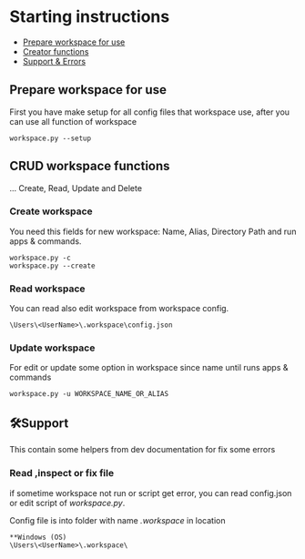 # Starting instructions

- [Prepare workspace for use](#prepare-workspace-for-use)
- [Creator functions](#crud-workspace-functions)
- [Support & Errors](#🛠support)

## Prepare workspace for use
First you have make setup for all config files that workspace use,
after you can use all function of workspace

    workspace.py --setup

## **CRUD** workspace functions
... Create, Read, Update and Delete
### Create workspace
You need this fields for new workspace: Name, Alias, Directory Path and run apps & commands.

    workspace.py -c
    workspace.py --create

### Read workspace
You can read also edit workspace from workspace config.

    \Users\<UserName>\.workspace\config.json

### Update workspace
For edit or update some option in workspace since name until runs apps & commands

    workspace.py -u WORKSPACE_NAME_OR_ALIAS

## 🛠Support 
This contain some helpers from dev documentation for fix some errors

### Read ,inspect or fix file
if sometime workspace not run or script get error, you can read config.json or edit script of *workspace.py*.

Config file is into folder with name *.workspace* in location
    
    **Windows (OS)
    \Users\<UserName>\.workspace\